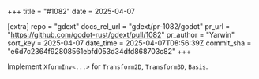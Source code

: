 +++
title = "#1082"
date = 2025-04-07

[extra]
repo = "gdext"
docs_rel_url = "gdext/pr-1082/godot"
pr_url = "https://github.com/godot-rust/gdext/pull/1082"
pr_author = "Yarwin"
sort_key = 2025-04-07
date_time = 2025-04-07T08:56:39Z
commit_sha = "e6d7c2364f92808561ebfd053d34dfd868703c82"
+++

Implement `XformInv<...>` for `Transform2D`, `Transform3D`, `Basis`.
